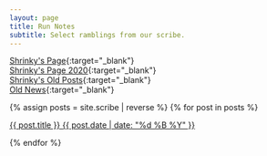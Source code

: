 ```yaml
---
layout: page
title: Run Notes
subtitle: Select ramblings from our scribe.
---
```

[Shrinky's Page](https://old.nh4.org/2009/shrinky_dink.htm){:target="_blank"} \
[Shrinky's Page 2020](https://old.nh4.org/2009/shrinky_2020.htm){:target="_blank"} \
[Shrinky's Old Posts](https://old.nh4.org/2009/shrinky_2000.htm){:target="_blank"} \
[Old News](https://old.nh4.org/2009/NH4_Run%20Reports.htm){:target="_blank"}

{% assign posts = site.scribe | reverse %}
{% for post in posts %}
<p><a href="{{ post.url | prepend: site.baseurl }}">
<span class="post-teaser__title">{{ post.title }}</span>
<span class="post-teaser__date">{{ post.date | date: "%d %B %Y" }}</span>
</a></p>
{% endfor %}